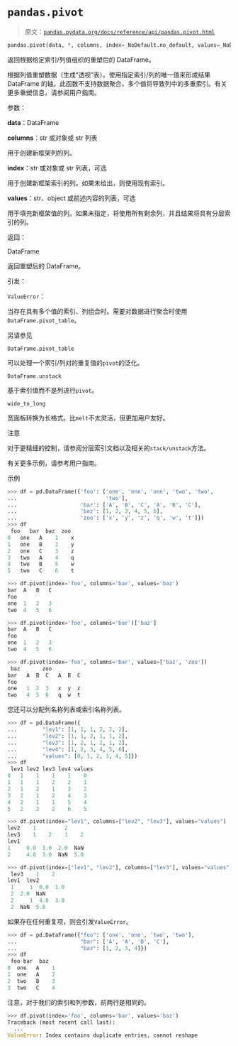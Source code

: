 # `pandas.pivot`

> 原文：[`pandas.pydata.org/docs/reference/api/pandas.pivot.html`](https://pandas.pydata.org/docs/reference/api/pandas.pivot.html)

```py
pandas.pivot(data, *, columns, index=_NoDefault.no_default, values=_NoDefault.no_default)
```

返回根据给定索引/列值组织的重塑后的 DataFrame。

根据列值重塑数据（生成“透视”表）。使用指定索引/列的唯一值来形成结果 DataFrame 的轴。此函数不支持数据聚合，多个值将导致列中的多重索引。有关更多重塑信息，请参阅用户指南。

参数：

**data**：DataFrame

**columns**：str 或对象或 str 列表

用于创建新框架列的列。

**index**：str 或对象或 str 列表，可选

用于创建新框架索引的列。如果未给出，则使用现有索引。

**values**：str、object 或前述内容的列表，可选

用于填充新框架值的列。如果未指定，将使用所有剩余列，并且结果将具有分层索引的列。

返回：

DataFrame

返回重塑后的 DataFrame。

引发：

`ValueError`：

当存在具有多个值的索引、列组合时。需要对数据进行聚合时使用`DataFrame.pivot_table`。

另请参见

`DataFrame.pivot_table`

可以处理一个索引/列对的重复值的`pivot`的泛化。

`DataFrame.unstack`

基于索引值而不是列进行`pivot`。

`wide_to_long`

宽面板转换为长格式。比`melt`不太灵活，但更加用户友好。

注意

对于更精细的控制，请参阅分层索引文档以及相关的`stack/unstack`方法。

有关更多示例，请参考用户指南。

示例

```py
>>> df = pd.DataFrame({'foo': ['one', 'one', 'one', 'two', 'two',
...                            'two'],
...                    'bar': ['A', 'B', 'C', 'A', 'B', 'C'],
...                    'baz': [1, 2, 3, 4, 5, 6],
...                    'zoo': ['x', 'y', 'z', 'q', 'w', 't']})
>>> df
 foo   bar  baz  zoo
0   one   A    1    x
1   one   B    2    y
2   one   C    3    z
3   two   A    4    q
4   two   B    5    w
5   two   C    6    t 
```

```py
>>> df.pivot(index='foo', columns='bar', values='baz')
bar  A   B   C
foo
one  1   2   3
two  4   5   6 
```

```py
>>> df.pivot(index='foo', columns='bar')['baz']
bar  A   B   C
foo
one  1   2   3
two  4   5   6 
```

```py
>>> df.pivot(index='foo', columns='bar', values=['baz', 'zoo'])
 baz       zoo
bar   A  B  C   A  B  C
foo
one   1  2  3   x  y  z
two   4  5  6   q  w  t 
```

您还可以分配列名称列表或索引名称列表。

```py
>>> df = pd.DataFrame({
...        "lev1": [1, 1, 1, 2, 2, 2],
...        "lev2": [1, 1, 2, 1, 1, 2],
...        "lev3": [1, 2, 1, 2, 1, 2],
...        "lev4": [1, 2, 3, 4, 5, 6],
...        "values": [0, 1, 2, 3, 4, 5]})
>>> df
 lev1 lev2 lev3 lev4 values
0   1    1    1    1    0
1   1    1    2    2    1
2   1    2    1    3    2
3   2    1    2    4    3
4   2    1    1    5    4
5   2    2    2    6    5 
```

```py
>>> df.pivot(index="lev1", columns=["lev2", "lev3"], values="values")
lev2    1         2
lev3    1    2    1    2
lev1
1     0.0  1.0  2.0  NaN
2     4.0  3.0  NaN  5.0 
```

```py
>>> df.pivot(index=["lev1", "lev2"], columns=["lev3"], values="values")
 lev3    1    2
lev1  lev2
 1     1  0.0  1.0
 2  2.0  NaN
 2     1  4.0  3.0
 2  NaN  5.0 
```

如果存在任何重复项，则会引发`ValueError`。

```py
>>> df = pd.DataFrame({"foo": ['one', 'one', 'two', 'two'],
...                    "bar": ['A', 'A', 'B', 'C'],
...                    "baz": [1, 2, 3, 4]})
>>> df
 foo bar  baz
0  one   A    1
1  one   A    2
2  two   B    3
3  two   C    4 
```

注意，对于我们的索引和列参数，前两行是相同的。

```py
>>> df.pivot(index='foo', columns='bar', values='baz')
Traceback (most recent call last):
  ...
ValueError: Index contains duplicate entries, cannot reshape 
```
